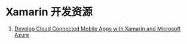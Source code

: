 # Xamarin 开发资源

1. [Develop Cloud Connected Mobile Apps with Xamarin and Microsoft Azure](https://adrianhall.github.io/develop-mobile-apps-with-csharp-and-azure/)
